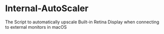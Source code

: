 # Internal-AutoScaler
The Script to automatically upscale Built-in Retina Display when connecting to external monitors in macOS
